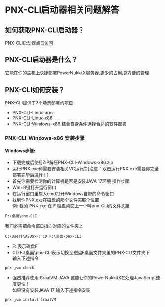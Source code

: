 # PNX-CLI启动器相关问题解答
## 如何获取PNX-CLI启动器？
PNX-CLI启动器[点击访问](https://github.com/PowerNukkitX/PNX-CLI/actions)
## PNX-CLI启动器是什么？
它能在你的主机上快捷部署PowerNukkitX服务器,更少的占用,更方便的管理
## PNX-CLI如何安装？
PNX-CLI提供了3个场景部署的项目
- PNX-CLI-Linux-arm
- PNX-CLI-Linux-x86
- PNX-CLI-Windows-x86
结合自身条件选择合适的软件部署
### PNX-CLI-Windows-x86 安装步骤
#### Windows步骤:
- 下载完成后使用ZIP解压PNX-CLI-Windows-x86.zip
- 运行PNX.exe你需要安装相关VC运行库[注意：双击运行PNX.exe需要你完全部署完毕后进行！]
- 首先你需要检测你的计算机是否是安装JAVA 17环境
操作步骤:
- Win+R键打开运行窗口
- 在运行窗口里输入cmd打开Windows自带的命令窗口
- 找到你PNX.exe在磁盘的那个文件夹那个位置\
例:
我的 PNX.exe 在 F 磁盘桌面上一个叫pnx-CLI的文件夹里
```
F:\桌面\pnx-CLI
```
我们必需把命令窗口指向对应的文件夹上
```
C:\Users\ASUS>F: CD F:\桌面\pnx-CLI
```
- F: 表示磁盘F 
- CD F:\桌面\pnx-CLI表示切换至磁盘F桌面文件夹里的PNX-CLI文件夹下\
输入下述指令
```
pnx jvm check
```
- 强烈推荐使用 GraalVM JAVA 这能让你的PowerNukkitX在处理JavaScript速度更快！\
如果没有安装JAVA 17 输入下述指令安装
```
pnx jvm install GraalVM
```
